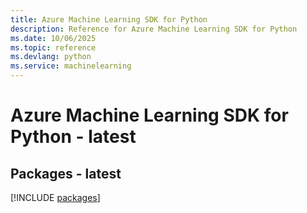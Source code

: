```yaml
---
title: Azure Machine Learning SDK for Python
description: Reference for Azure Machine Learning SDK for Python
ms.date: 10/06/2025
ms.topic: reference
ms.devlang: python
ms.service: machinelearning
---
```

# Azure Machine Learning SDK for Python - latest
## Packages - latest
[!INCLUDE [packages](machine-learning-index.md)]
